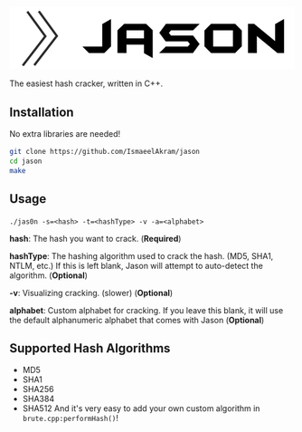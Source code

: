 ![Jason](https://raw.githubusercontent.com/ismaeelakram/jason/master/logo.png?raw=true)

The easiest hash cracker, written in C++.

## Installation
No extra libraries are needed!
```sh
git clone https://github.com/IsmaeelAkram/jason
cd jason
make
```

## Usage
`./jas0n -s=<hash> -t=<hashType> -v -a=<alphabet>`

**hash**: The hash you want to crack. (**Required**)

**hashType**: The hashing algorithm used to crack the hash. (MD5, SHA1, NTLM, etc.) If this is left blank, Jason will attempt to auto-detect the algorithm. (**Optional**)

**-v**: Visualizing cracking. (slower) (**Optional**)

**alphabet**: Custom alphabet for cracking. If you leave this blank, it will use the default alphanumeric alphabet that comes with Jason (**Optional**)

## Supported Hash Algorithms
- MD5
- SHA1
- SHA256
- SHA384
- SHA512
And it's very easy to add your own custom algorithm in `brute.cpp:performHash()`!
